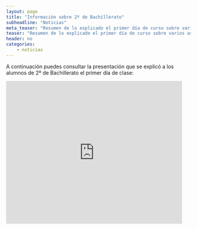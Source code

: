 ```yaml
---
layout: page
title: "Información sobre 2º de Bachillerato"
subheadline: "Noticias"
meta_teaser: "Resumen de lo explicado el primer día de curso sobre varios aspectos de 2º de Bachillerato: estructura del curso, asistencia, derecho a huelga, calendario de exámenes, título, PAEU y tasas a pagar."
teaser: "Resumen de lo explicado el primer día de curso sobre varios aspectos de 2º de Bachillerato: estructura del curso, asistencia, derecho a huelga, calendario de exámenes, título, PAEU y tasas a pagar"
header: no
categories:
    - noticias
---
```


A continuación puedes consultar la presentación que se explicó a los alumnos de 2º de Bachillerato el primer día de clase:

<iframe src="https://docs.google.com/presentation/d/1dQXZP92Nq9Jm2OMbAKKZGdNu5dKU7Qc_g9luQz2NCDw/embed?start=false&loop=false&delayms=3000" frameborder="0" width="480" height="389" allowfullscreen="true" mozallowfullscreen="true" webkitallowfullscreen="true"></iframe>
